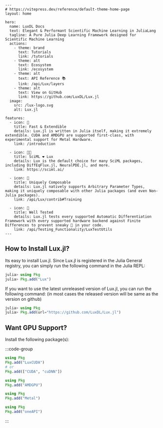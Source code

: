 ```@raw html
---
# https://vitepress.dev/reference/default-theme-home-page
layout: home

hero:
  name: LuxDL Docs
  text: Elegant & Performant Scientific Machine Learning in JuliaLang
  tagline: A Pure Julia Deep Learning Framework designed for Scientific Machine Learning
  actions:
    - theme: brand
      text: Tutorials
      link: /tutorials
    - theme: alt
      text: Ecosystem
      link: /ecosystem
    - theme: alt
      text: API Reference 📚
      link: /api/Lux/layers
    - theme: alt
      text: View on GitHub
      link: https://github.com/LuxDL/Lux.jl
  image:
    src: /lux-logo.svg
    alt: Lux.jl

features:
  - icon: 🚀
    title: Fast & Extendible
    details: Lux.jl is written in Julia itself, making it extremely extendible. CUDA and AMDGPU are supported first-class, with experimental support for Metal Hardware.
    link: /introduction

  - icon: 🧑‍🔬
    title: SciML ❤️ Lux
    details: Lux is the default choice for many SciML packages, including DiffEqFlux.jl, NeuralPDE.jl, and more.
    link: https://sciml.ai/

  - icon: 🧩
    title: Uniquely Composable
    details: Lux.jl natively supports Arbitrary Parameter Types, making it uniquely composable with other Julia packages (and even Non-Julia packages).
    link: /api/Lux/contrib#Training

  - icon: 🧪
    title: Well Tested
    details: Lux.jl tests every supported Automatic Differentiation Framework with every supported hardware backend against Finite Differences to prevent sneaky 🐛 in your code.
    link: /api/Testing_Functionality/LuxTestUtils
---
```

## How to Install Lux.jl?

Its easy to install Lux.jl. Since Lux.jl is registered in the Julia General registry,
you can simply run the following command in the Julia REPL:

```julia
julia> using Pkg
julia> Pkg.add("Lux")
```

If you want to use the latest unreleased version of Lux.jl, you can run the following
command: (in most cases the released version will be same as the version on github)

```julia
julia> using Pkg
julia> Pkg.add(url="https://github.com/LuxDL/Lux.jl")
```

## Want GPU Support?

Install the following package(s):

:::code-group

```julia [NVIDIA GPUs]
using Pkg
Pkg.add("LuxCUDA")
# or
Pkg.add(["CUDA", "cuDNN"])
```

```julia [AMD ROCm GPUs]
using Pkg
Pkg.add("AMDGPU")
```

```julia [Metal M-Series GPUs]
using Pkg
Pkg.add("Metal")
```

```julia [Intel GPUs]
using Pkg
Pkg.add("oneAPI")
```

:::
